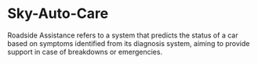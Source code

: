 # Sky-Auto-Care
Roadside Assistance refers to a system that predicts the status of a car based on symptoms identified from its diagnosis system, aiming to provide support in case of breakdowns or emergencies.
